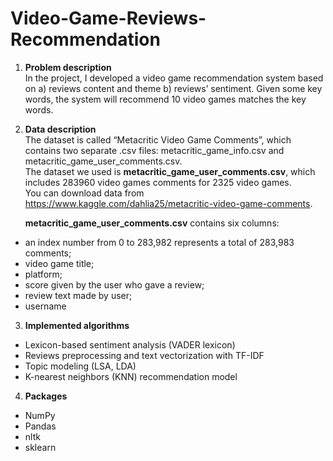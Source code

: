 # Video-Game-Reviews-Recommendation

1. **Problem description**  
  In the project, I developed a video game recommendation system based on a) reviews content and theme b) reviews’ sentiment. Given some key words, the system will recommend 10 video games matches the key words.
  
  
2. **Data description**  
  The dataset is called “Metacritic Video Game Comments”, which contains two separate .csv files: metacritic_game_info.csv and metacritic_game_user_comments.csv.  
  The dataset we used is **metacritic_game_user_comments.csv**, which includes 283960 video games comments for 2325 video games.  
  You can download data from https://www.kaggle.com/dahlia25/metacritic-video-game-comments.  

   **metacritic_game_user_comments.csv** contains six columns:
  - an index number from 0 to 283,982 represents a total of 283,983 comments;
  - video game title;
  - platform;
  - score given by the user who gave a review;
  - review text made by user;
  - username
  
  
3. **Implemented algorithms**
  - Lexicon-based sentiment analysis (VADER lexicon)
  - Reviews preprocessing and text vectorization with TF-IDF
  - Topic modeling (LSA, LDA)
  - K-nearest neighbors (KNN) recommendation model
  
  
4. **Packages**
  - NumPy
  - Pandas
  - nltk
  - sklearn
